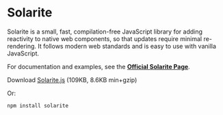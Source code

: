 # Solarite

Solarite is a small, fast, compilation-free JavaScript library for adding reactivity to native web components, so that updates require minimal re-rendering.  It follows modern web standards and is easy to use with vanilla JavaScript.

For documentation and examples, see the **[Official Solarite Page](https://vorticode.github.io/solarite/)**.

Download [Solarite.js](https://vorticode.github.io/solarite/dist/Solarite.js) (109KB, 8.6KB min+gzip)

Or:

`npm install solarite`